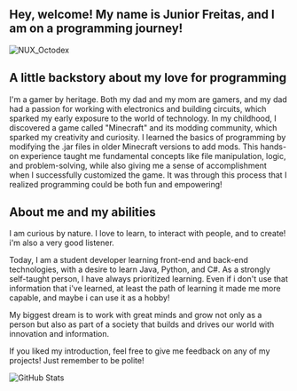 ## Hey, welcome! My name is Junior Freitas, and I am on a programming journey! ##

![NUX_Octodex](https://github.com/user-attachments/assets/dd494af1-3d71-4ad1-9cbb-a96af718b0a3)

## A little backstory about my love for programming ##

I'm a gamer by heritage. Both my dad and my mom are gamers, and my dad had a passion for working with electronics and building circuits, which sparked my early exposure to the world of technology. In my childhood, I discovered a game called "Minecraft" and its modding community, which sparked my creativity and curiosity. I learned the basics of programming by modifying the .jar files in older Minecraft versions to add mods. This hands-on experience taught me fundamental concepts like file manipulation, logic, and problem-solving, while also giving me a sense of accomplishment when I successfully customized the game. It was through this process that I realized programming could be both fun and empowering!

## About me and my abilities ##

I am curious by nature. I love to learn, to interact with people, and to create! i'm also a very good listener.

Today, I am a student developer learning front-end and back-end technologies, with a desire to learn Java, Python, and C#. As a strongly self-taught person, I have always prioritized learning. Even if i don't use that information that i've learned, at least the path of learning it made me more capable, and maybe i can use it as a hobby!

My biggest dream is to work with great minds and grow not only as a person but also as part of a society that builds and drives our world with innovation and information.

 If you liked my introduction, feel free to give me feedback on any of my projects! Just remember to be polite!

![GitHub Stats](https://github-readme-stats.vercel.app/api?username=FreNior&show_icons=true)



<!--
**FreNior/FreNior** is a ✨ _special_ ✨ repository because its `README.md` (this file) appears on your GitHub profile.

Here are some ideas to get you started:

- 🔭 I’m currently working on ...
- 🌱 I’m currently learning ...
- 👯 I’m looking to collaborate on ...
- 🤔 I’m looking for help with ...
- 💬 Ask me about ...
- 📫 How to reach me: ...
- 😄 Pronouns: ...
- ⚡ Fun fact: ...
-->
